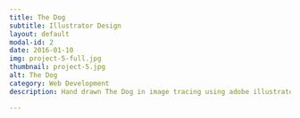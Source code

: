 ```yaml
---
title: The Dog
subtitle: Illustrator Design
layout: default
modal-id: 2
date: 2016-01-10
img: project-5-full.jpg
thumbnail: project-5.jpg
alt: The Dog 
category: Web Development
description: Hand drawn The Dog in image tracing using adobe illustrator.

---
```

